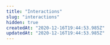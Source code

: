 ```yaml
---
title: "Interactions"
slug: "interactions"
hidden: true
createdAt: "2020-12-16T19:44:53.985Z"
updatedAt: "2020-12-16T19:44:53.985Z"
---
```

